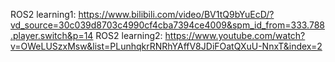 ROS2 learning1: https://www.bilibili.com/video/BV1tQ9bYuEcD/?vd_source=30c039d8703c4990cf4cba7394ce4009&spm_id_from=333.788.player.switch&p=14
ROS2 learning2: https://www.youtube.com/watch?v=OWeLUSzxMsw&list=PLunhqkrRNRhYAffV8JDiFOatQXuU-NnxT&index=2
